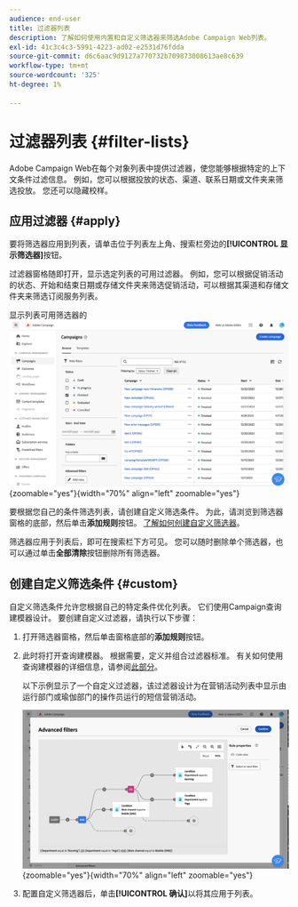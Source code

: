 ```yaml
---
audience: end-user
title: 过滤器列表
description: 了解如何使用内置和自定义筛选器来筛选Adobe Campaign Web列表。
exl-id: 41c3c4c3-5991-4223-ad02-e2531d76fdda
source-git-commit: d6c6aac9d9127a770732b709873008613ae8c639
workflow-type: tm+mt
source-wordcount: '325'
ht-degree: 1%

---
```


# 过滤器列表 {#filter-lists}

Adobe Campaign Web在每个对象列表中提供过滤器，使您能够根据特定的上下文条件过滤信息。 例如，您可以根据投放的状态、渠道、联系日期或文件夹来筛选投放。 您还可以隐藏校样。

## 应用过滤器 {#apply}

要将筛选器应用到列表，请单击位于列表左上角、搜索栏旁边的&#x200B;**[!UICONTROL 显示筛选器]**&#x200B;按钮。

过滤器窗格随即打开，显示选定列表的可用过滤器。 例如，您可以根据促销活动的状态、开始和结束日期或存储文件夹来筛选促销活动，可以根据其渠道和存储文件夹来筛选订阅服务列表。

显示列表可用筛选器的![筛选器窗格](assets/filters-pane.png){zoomable="yes"}{width="70%" align="left" zoomable="yes"}

要根据您自己的条件筛选列表，请创建自定义筛选条件。 为此，请浏览到筛选器窗格的底部，然后单击&#x200B;**添加规则**&#x200B;按钮。 [了解如何创建自定义筛选器](#custom)。

筛选器应用于列表后，即可在搜索栏下方可见。 您可以随时删除单个筛选器，也可以通过单击&#x200B;**全部清除**&#x200B;按钮删除所有筛选器。

## 创建自定义筛选条件 {#custom}

自定义筛选条件允许您根据自己的特定条件优化列表。 它们使用Campaign查询建模器设计。 要创建自定义过滤器，请执行以下步骤：

1. 打开筛选器窗格，然后单击窗格底部的&#x200B;**添加规则**&#x200B;按钮。

1. 此时将打开查询建模器。 根据需要，定义并组合过滤器标准。 有关如何使用查询建模器的详细信息，请参阅[此部分](../query/query-modeler-overview.md)。

   以下示例显示了一个自定义过滤器，该过滤器设计为在营销活动列表中显示由运行部门或瑜伽部门的操作员运行的短信营销活动。

   ![显示按部门过滤的SMS营销活动的自定义过滤器示例](assets/filters-sample.png){zoomable="yes"}{width="70%" align="left" zoomable="yes"}

1. 配置自定义筛选器后，单击&#x200B;**[!UICONTROL 确认]**&#x200B;以将其应用于列表。